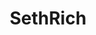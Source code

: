 ---
title: SethRich
crosslinks:
- POLITIC
- SethRichMurder
- TheDonaldUltra
- Omaha
- pics
- whining
- UpcomingWW3
- The_Donald
- conspiracy
- HillaryForPrison
- washingtondc
---